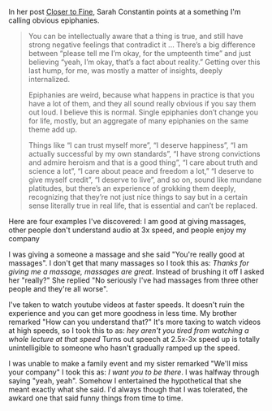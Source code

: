 
In her post [Closer to Fine](https://srconstantin.wordpress.com/2017/03/25/closer-to-fine/), Sarah Constantin points at a something I'm calling obvious epiphanies. 

>You can be intellectually aware that a thing is true, and still have strong negative feelings that contradict it ... There’s a big difference between “please tell me I’m okay, for the umpteenth time” and just believing “yeah, I’m okay, that’s a fact about reality.”  Getting over this last hump, for me, was mostly a matter of insights, deeply internalized.
>
>Epiphanies are weird, because what happens in practice is that you have a lot of them, and they all sound really obvious if you say them out loud. I believe this is normal. Single epiphanies don’t change you for life, mostly, but an aggregate of many epiphanies on the same theme add up.
>
>Things like “I can trust myself more”, “I deserve happiness”, “I am actually successful by my own standards”, “I have strong convictions and admire heroism and that is a good thing”, “I care about truth and science a lot”, “I care about peace and freedom a lot,” “I deserve to give myself credit”, “I deserve to live”, and so on, sound like mundane platitudes, but there’s an experience of grokking them deeply, recognizing that they’re not just nice things to say but in a certain sense literally true in real life, that is essential and can’t be replaced.


Here are four examples I've discovered: I am good at giving massages, other people don't understand audio at 3x speed, and people enjoy my company 

I was giving a someone a massage and she said "You're really good at massages". I don't get that many massages so I took this as: *Thanks for giving me a massage, massages are great*. Instead of brushing it off I asked her "really?" She replied "No seriously I've had massages from three other people and they're all worse".

I've taken to watch youtube videos at faster speeds. It doesn't ruin the experience and you can get more goodness in less time. My brother remarked "How can you understand that?" It's more taxing to watch videos at high speeds, so I took this to as: *hey aren't you tired from watching a whole lecture at that speed* Turns out speech at 2.5x-3x speed up is totally unintelligible to someone who hasn't gradually ramped up the speed. 

I was unable to make a family event and my sister remarked "We'll miss your company" I took this as: *I want you to be there*. I was halfway through saying "yeah, yeah". Somehow I entertained the hypothetical that she meant exactly what she said. I'd always though that I was tolerated, the awkard one that said funny things from time to time. 


